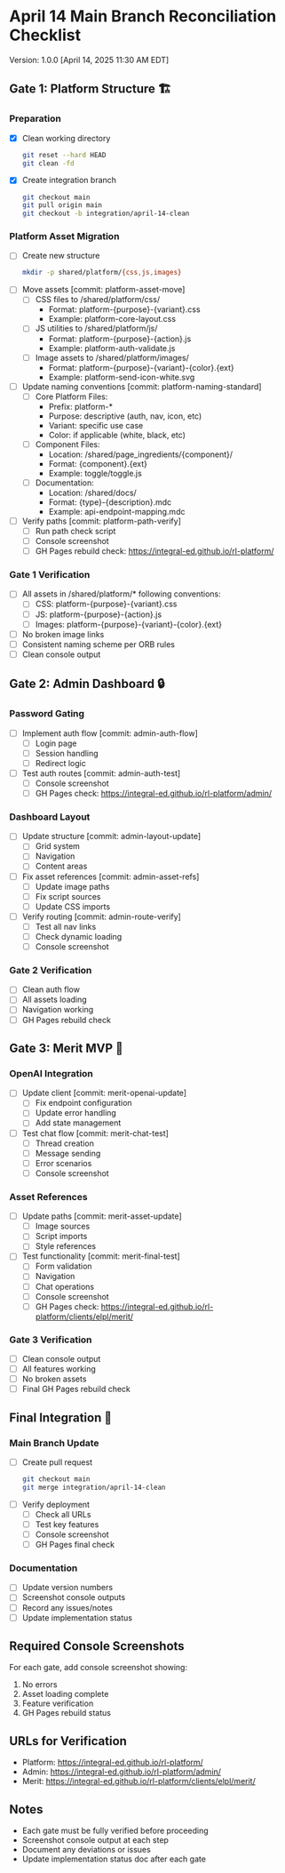 # April 14 Main Branch Reconciliation Checklist
Version: 1.0.0 [April 14, 2025 11:30 AM EDT]

## Gate 1: Platform Structure 🏗️
### Preparation
- [x] Clean working directory
  ```bash
  git reset --hard HEAD
  git clean -fd
  ```
- [x] Create integration branch
  ```bash
  git checkout main
  git pull origin main
  git checkout -b integration/april-14-clean
  ```

### Platform Asset Migration
- [ ] Create new structure
  ```bash
  mkdir -p shared/platform/{css,js,images}
  ```
- [ ] Move assets [commit: platform-asset-move]
  - [ ] CSS files to /shared/platform/css/
    - Format: platform-{purpose}-{variant}.css
    - Example: platform-core-layout.css
  - [ ] JS utilities to /shared/platform/js/
    - Format: platform-{purpose}-{action}.js
    - Example: platform-auth-validate.js
  - [ ] Image assets to /shared/platform/images/
    - Format: platform-{purpose}-{variant}-{color}.{ext}
    - Example: platform-send-icon-white.svg
- [ ] Update naming conventions [commit: platform-naming-standard]
  - [ ] Core Platform Files:
    - Prefix: platform-*
    - Purpose: descriptive (auth, nav, icon, etc)
    - Variant: specific use case
    - Color: if applicable (white, black, etc)
  - [ ] Component Files:
    - Location: /shared/page_ingredients/{component}/
    - Format: {component}.{ext}
    - Example: toggle/toggle.js
  - [ ] Documentation:
    - Location: /shared/docs/
    - Format: {type}-{description}.mdc
    - Example: api-endpoint-mapping.mdc
- [ ] Verify paths [commit: platform-path-verify]
  - [ ] Run path check script
  - [ ] Console screenshot
  - [ ] GH Pages rebuild check: https://integral-ed.github.io/rl-platform/

### Gate 1 Verification
- [ ] All assets in /shared/platform/* following conventions:
  - [ ] CSS: platform-{purpose}-{variant}.css
  - [ ] JS: platform-{purpose}-{action}.js
  - [ ] Images: platform-{purpose}-{variant}-{color}.{ext}
- [ ] No broken image links
- [ ] Consistent naming scheme per ORB rules
- [ ] Clean console output

## Gate 2: Admin Dashboard 🔒
### Password Gating
- [ ] Implement auth flow [commit: admin-auth-flow]
  - [ ] Login page
  - [ ] Session handling
  - [ ] Redirect logic
- [ ] Test auth routes [commit: admin-auth-test]
  - [ ] Console screenshot
  - [ ] GH Pages check: https://integral-ed.github.io/rl-platform/admin/

### Dashboard Layout
- [ ] Update structure [commit: admin-layout-update]
  - [ ] Grid system
  - [ ] Navigation
  - [ ] Content areas
- [ ] Fix asset references [commit: admin-asset-refs]
  - [ ] Update image paths
  - [ ] Fix script sources
  - [ ] Update CSS imports
- [ ] Verify routing [commit: admin-route-verify]
  - [ ] Test all nav links
  - [ ] Check dynamic loading
  - [ ] Console screenshot

### Gate 2 Verification
- [ ] Clean auth flow
- [ ] All assets loading
- [ ] Navigation working
- [ ] GH Pages rebuild check

## Gate 3: Merit MVP 🎯
### OpenAI Integration
- [ ] Update client [commit: merit-openai-update]
  - [ ] Fix endpoint configuration
  - [ ] Update error handling
  - [ ] Add state management
- [ ] Test chat flow [commit: merit-chat-test]
  - [ ] Thread creation
  - [ ] Message sending
  - [ ] Error scenarios
  - [ ] Console screenshot

### Asset References
- [ ] Update paths [commit: merit-asset-update]
  - [ ] Image sources
  - [ ] Script imports
  - [ ] Style references
- [ ] Test functionality [commit: merit-final-test]
  - [ ] Form validation
  - [ ] Navigation
  - [ ] Chat operations
  - [ ] Console screenshot
  - [ ] GH Pages check: https://integral-ed.github.io/rl-platform/clients/elpl/merit/

### Gate 3 Verification
- [ ] Clean console output
- [ ] All features working
- [ ] No broken assets
- [ ] Final GH Pages rebuild check

## Final Integration 🎉
### Main Branch Update
- [ ] Create pull request
  ```bash
  git checkout main
  git merge integration/april-14-clean
  ```
- [ ] Verify deployment
  - [ ] Check all URLs
  - [ ] Test key features
  - [ ] Console screenshot
  - [ ] GH Pages final check

### Documentation
- [ ] Update version numbers
- [ ] Screenshot console outputs
- [ ] Record any issues/notes
- [ ] Update implementation status

## Required Console Screenshots
For each gate, add console screenshot showing:
1. No errors
2. Asset loading complete
3. Feature verification
4. GH Pages rebuild status

## URLs for Verification
- Platform: https://integral-ed.github.io/rl-platform/
- Admin: https://integral-ed.github.io/rl-platform/admin/
- Merit: https://integral-ed.github.io/rl-platform/clients/elpl/merit/

## Notes
- Each gate must be fully verified before proceeding
- Screenshot console output at each step
- Document any deviations or issues
- Update implementation status doc after each gate